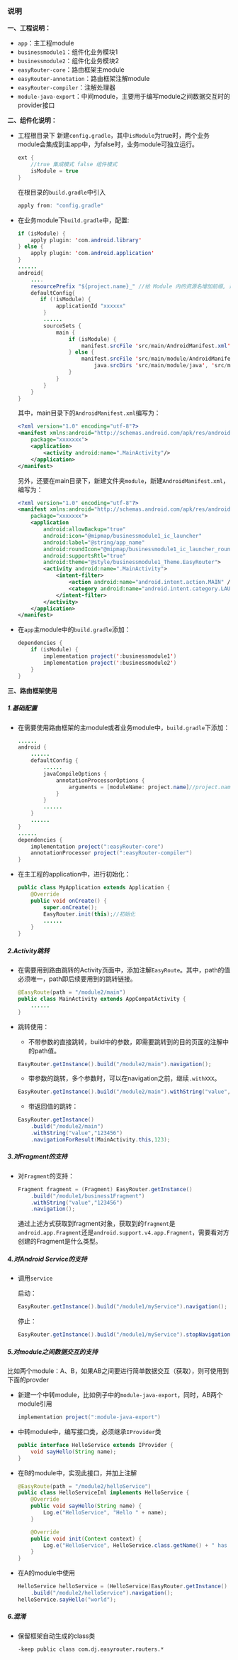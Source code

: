 ### 说明

**一、工程说明：**

- ``app``：主工程module
- ``businessmodule1``：组件化业务模块1
- ``businessmodule2``：组件化业务模块2
- ``easyRouter-core``：路由框架主module
- ``easyRouter-annotation``：路由框架注解module
- ``easyRouter-compiler``：注解处理器
- `module-java-export`：中间module，主要用于编写module之间数据交互时的provider接口

**二、组件化说明：**

- 工程根目录下 新建``config.gradle``，其中``isModule``为true时，两个业务module会集成到主app中，为false时，业务module可独立运行。

  ```java
  ext {
      //true 集成模式 false 组件模式
      isModule = true
  }
  ```

  在根目录的``build.gradle``中引入

  ```java
  apply from: "config.gradle"
  ```

- 在业务module下``build.gradle``中，配置:

  ```java
  if (isModule) {
      apply plugin: 'com.android.library'
  } else {
      apply plugin: 'com.android.application'
  }
  ......
  android{
      ....
      resourcePrefix "${project.name}_" //给 Module 内的资源名增加前缀, 避免资源名冲突。此处可自行设置。
      defaultConfig{
         if (!isModule) {
              applicationId "xxxxxx"
          } 
          ......
          sourceSets {
              main {
                  if (isModule) {
                      manifest.srcFile 'src/main/AndroidManifest.xml'
                  } else {
                      manifest.srcFile 'src/main/module/AndroidManifest.xml'
                          java.srcDirs 'src/main/module/java', 'src/main/java'
                  }
              }
          }
      }    
  }
  ```

  其中，main目录下的``AndroidManifest.xml``编写为：

  ```xml
  <?xml version="1.0" encoding="utf-8"?>
  <manifest xmlns:android="http://schemas.android.com/apk/res/android"
      package="xxxxxxx">
      <application>
          <activity android:name=".MainActivity"/>
      </application>
  </manifest>
  ```

  另外，还要在main目录下，新建文件夹``module``，新建``AndroidManifest.xml``，编写为：

  ```xml
  <?xml version="1.0" encoding="utf-8"?>
  <manifest xmlns:android="http://schemas.android.com/apk/res/android"
      package="xxxxxxx">
      <application
          android:allowBackup="true"
          android:icon="@mipmap/businessmodule1_ic_launcher"
          android:label="@string/app_name"
          android:roundIcon="@mipmap/businessmodule1_ic_launcher_round"
          android:supportsRtl="true"
          android:theme="@style/businessmodule1_Theme.EasyRouter">
          <activity android:name=".MainActivity">
              <intent-filter>
                  <action android:name="android.intent.action.MAIN" />
                  <category android:name="android.intent.category.LAUNCHER" />
              </intent-filter>
          </activity>
      </application>
  </manifest>
  ```

- 在``app``主module中的``build.gradle``添加：

  ```java
  dependencies {
      if (isModule) {
          implementation project(':businessmodule1')
          implementation project(':businessmodule2')
      }
  }
  ```

**三、路由框架使用**

##### 1.基础配置

- 在需要使用路由框架的主module或者业务module中，``build.gradle``下添加：

  ```java
  ......
  android {
      ......
      defaultConfig {
          ......
          javaCompileOptions {
              annotationProcessorOptions {
                  arguments = [moduleName: project.name]//project.name可以替换为自己的名称，但是必须全工程唯一，建议直接使用此处设置方式。
              }
          }
          ......
      }
      ......
  }
  ......
  dependencies {
      implementation project(":easyRouter-core")
      annotationProcessor project(":easyRouter-compiler")
  }
  ```

- 在主工程的application中，进行初始化：

  ```java
  public class MyApplication extends Application {
      @Override
      public void onCreate() {
          super.onCreate();
          EasyRouter.init(this);//初始化
          ......
      }
  }
  ```

##### 2.Activity跳转

- 在需要用到路由跳转的Activity页面中，添加注解``EasyRoute``。其中，path的值必须唯一，path即后续要用到的跳转链接。

  ```java
  @EasyRoute(path = "/module2/main")
  public class MainActivity extends AppCompatActivity {
      ......
  }
  ```

- 跳转使用：

  - 不带参数的直接跳转，build中的参数，即需要跳转到的目的页面的注解中的path值。

  ```java
  EasyRouter.getInstance().build("/module2/main").navigation();
  ```

  - 带参数的跳转，多个参数时，可以在navigation之前，继续``.withXXX``。

  ```java
  EasyRouter.getInstance().build("/module2/main").withString("value","123456").navigation();
  ```

  - 带返回值的跳转：

  ```java
  EasyRouter.getInstance()
      .build("/module2/main")
      .withString("value","123456")
      .navigationForResult(MainActivity.this,123);
  ```

##### 3.对Fragment的支持

- 对`Fragment`的支持：

  ```java
  Fragment fragment = (Fragment) EasyRouter.getInstance()
      .build("/module1/business1Fragment")
      .withString("value","123456")
      .navigation();
  ```

  通过上述方式获取到fragment对象，获取到的`fragment`是`android.app.Fragment`还是`android.support.v4.app.Fragment`，需要看对方创建的Fragment是什么类型。

##### 4.对Android Service的支持

- 调用`service`

  启动：

  ```java
  EasyRouter.getInstance().build("/module1/myService").navigation();
  ```

  停止：

  ```java
  EasyRouter.getInstance().build("/module1/myService").stopNavigation();
  ```

##### 5.对module之间数据交互的支持

​	比如两个module：A、B，如果AB之间要进行简单数据交互（获取），则可使用到下面的provder

- 新建一个中转module，比如例子中的`module-java-export`，同时，AB两个module引用

  ```java
  implementation project(":module-java-export")
  ```

- 中转module中，编写接口类，必须继承`IProvider`类

  ```java
  public interface HelloService extends IProvider {
      void sayHello(String name);
  }
  ```

- 在B的module中，实现此接口，并加上注解

  ```java
  @EasyRoute(path = "/module2/helloService")
  public class HelloServiceIml implements HelloService {
      @Override
      public void sayHello(String name) {
          Log.e("HelloService", "Hello " + name);
      }
  
      @Override
      public void init(Context context) {
          Log.e("HelloService", HelloService.class.getName() + " has init.");
      }
  }
  ```

- 在A的module中使用

  ```java
  HelloService helloService = (HelloService)EasyRouter.getInstance()
      .build("/module2/helloService").navigation();
  helloService.sayHello("world");
  ```

##### 6.混淆

 - 保留框架自动生成的class类

   ```
   -keep public class com.dj.easyrouter.routers.*
   ```

   